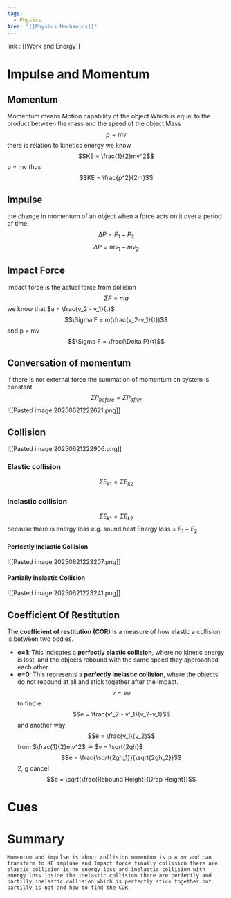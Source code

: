 ```yaml
---
tags:
  - Physics
Area: "[[Physics Mechanics]]"
---
```

link : [[Work and Energy]]
# Impulse and Momentum
## Momentum
Momentum means Motion capability of the object Which is equal to the product between the mass and the speed of the object Mass
$$p = mv$$
there is relation to kinetics energy we know
$$KE = \frac{1}{2}mv^2$$
p = mv thus
$$KE = \frac{p^2}{2m}$$
## Impulse
the change in momentum of an object when a force acts on it over a period of time. 
$$\Delta P = P_1 - P_2$$
$$\Delta P = mv_1 - mv_2$$
## Impact Force
Impact force is the actual force from collision
$$\Sigma F = ma$$
we know that $a = \frac{v_2 - v_1}{t}$ 
$$\Sigma F = m(\frac{v_2-v_1}{t})$$
and p = mv
$$\Sigma F = \frac{\Delta P}{t}$$
## Conversation of momentum
if there is not external force the summation of momentum on system is constant
$$\Sigma P_{before} = \Sigma P_{after}$$
![[Pasted image 20250621222621.png]]
## Collision
![[Pasted image 20250621222906.png]]
### Elastic collision
$$\Sigma E_{k1} = \Sigma E_{k2}$$
### Inelastic collision
$$\Sigma E_{k1} \neq \Sigma E_{k2}$$
because there is energy loss e.g. sound heat 
Energy loss = $E_1 - E_2$ 
#### Perfectly Inelastic Collision
![[Pasted image 20250621223207.png]]
#### Partially Inelastic Collision
![[Pasted image 20250621223241.png]]
## Coefficient Of Restitution
The **coefficient of restitution (COR)** is a measure of how elastic a collision is between two bodies.
- **e=1**: This indicates a **perfectly elastic collision**, where no kinetic energy is lost, and the objects rebound with the same speed they approached each other.
- **e=0**: This represents a **perfectly inelastic collision**, where the objects do not rebound at all and stick together after the impact.
$$v = eu$$
to find e
$$e = \frac{v'_2 - v'_1}{v_2-v_1}$$
and another way
$$e = \frac{v_1}{v_2}$$
from $\frac{1}{2}mv^2$ => $v = \sqrt{2gh}$ 
$$e = \frac{\sqrt{2gh_1}}{\sqrt{2gh_2}}$$
2, g cancel
$$e = \sqrt{\frac{Rebound Height}{Drop Height}}$$
# Cues
# Summary
```
Momentum and impulse is about collision momentum is p = mv and can transform to KE impluse and Impact force finally collision there are elastic collision is no energy loss and inelastic collision with energy loss inside the inelastic collision there are perfectly and partilly inelastic collision which is perfectly stick together but partilly is not and how to find the COR
```
